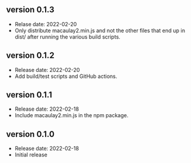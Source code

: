 version 0.1.3
-------------
* Relase date: 2022-02-20
* Only distribute macaulay2.min.js and not the other files that end up
  in dist/ after running the various build scripts.

version 0.1.2
-------------
* Release date: 2022-02-20
* Add build/test scripts and GitHub actions.

version 0.1.1
-------------
* Release date: 2022-02-18
* Include macaulay2.min.js in the npm package.

version 0.1.0
-------------
* Release date: 2022-02-18
* Initial release
